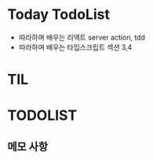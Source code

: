 # Today TodoList

- 따라하며 배우는 리액트 server action, tdd
- 따라하며 배우는 타입스크립트 섹션 3,4

# TIL

# TODOLIST

## 메모 사항
